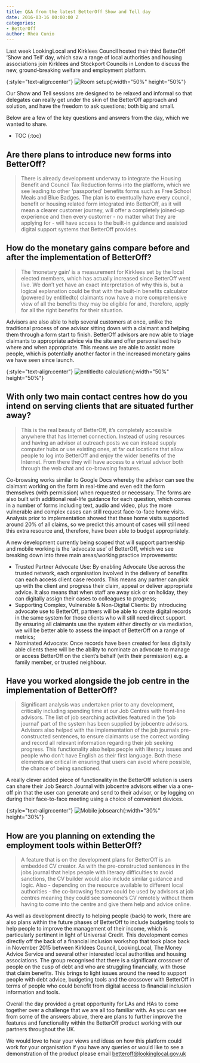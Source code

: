 ```yaml
---
title: Q&A from the latest BetterOff Show and Tell day
date: 2016-03-16 00:00:00 Z
categories:
- BetterOff
author: Rhea Cunio
---
```


Last week LookingLocal and Kirklees Council hosted their third BetterOff ‘Show and Tell’ day, which saw a range of local authorities and housing associations join Kirklees and Stockport Councils in London to discuss the new, ground-breaking welfare and employment platform.

{:style="text-align:center"}
![Room setup](/assets/images/2016-03-16-better-off-show-tell-qa/img_1320.png){:width="50%" height="50%"}

Our Show and Tell sessions are designed to be relaxed and informal so that delegates can really get under the skin of the BetterOff approach and solution, and have the freedom to ask questions; both big and small.
 
Below are a few of the key questions and answers from the day, which we wanted to share.

* TOC
{:toc}

## Are there plans to introduce new forms into BetterOff?
> There is already development underway to integrate the Housing Benefit and Council Tax Reduction forms into the platform, which we see leading to other ‘passported’ benefits forms such as Free School Meals and Blue Badges. The plan is to eventually have every council, benefit or housing related form integrated into BetterOff, as it will mean a clearer customer journey, will offer a completely joined-up experience and then every customer - no matter what they are applying for - will have access to the built-in guidance and assisted digital support systems that BetterOff provides.  
 
## How do the monetary gains compare before and after the implementation of BetterOff?
> The ‘monetary gain’ is a measurement for Kirklees set by the local elected members, which has actually increased since BetterOff went live. We don’t yet have an exact interpretation of why this is, but a logical explanation could be that with the built-in benefits calculator (powered by entitledto) claimants now have a more comprehensive view of all the benefits they may be eligible for and, therefore, apply for all the right benefits for their situation.
 
Advisors are also able to help several customers at once, unlike the traditional process of one advisor sitting down with a claimant and helping them through a form start to finish. BetterOff advisors are now able to triage claimants to appropriate advice via the site and offer personalised help where and when appropriate. This means we are able to assist more people, which is potentially another factor in the increased monetary gains we have seen since launch.

{:style="text-align:center"}
![entitledto calculation](/assets/images/2016-03-16-better-off-show-tell-qa/betteroff-calculation-1.jpg){:width="50%" height="50%"}

## With only two main contact centres how do you intend on serving clients that are situated further away?
 > This is the real beauty of BetterOff, it’s completely accessible anywhere that has Internet connection. Instead of using resources and having an advisor at outreach posts we can instead supply computer hubs or use existing ones, at far out locations that allow people to log into BetterOff and enjoy the wider benefits of the Internet. From there they will have access to a virtual advisor both through the web chat and co-browsing features.
 
Co-browsing works similar to Google Docs whereby the advisor can see the claimant working on the form in real-time and even edit the form themselves (with permission) when requested or necessary. The forms are also built with additional real-life guidance for each question, which comes in a number of forms including text, audio and video, plus the more vulnerable and complex cases can still request face-to-face home visits. Analysis prior to implementation showed that these home visits supported around 20% of all claims, so we predict this amount of cases will still need this extra resource and, therefore, have been able to budget appropriately.
 
A new development currently being scoped that will support partnership and mobile working is the ‘advocate use’ of BetterOff, which we see breaking down into three main areas/working practice improvements:
- Trusted Partner Advocate Use: By enabling Advocate Use across the trusted network, each organisation involved in the delivery of benefits can each access client case records. This means any partner can pick up with the client and progress their claim, appeal or deliver appropriate advice. It also means that when staff are away sick or on holiday, they can digitally assign their cases to colleagues to progress;
- Supporting Complex, Vulnerable & Non-Digital Clients: By introducing advocate use to BetterOff, partners will be able to create digital records in the same system for those clients who will still need direct support. By ensuring all claimants use the system either directly or via mediation, we will be better able to assess the impact of BetterOff on a range of metrics;
- Nominated Advocate: Once records have been created for less digitally able clients there will be the ability to nominate an advocate to manage or access BetterOff on the client’s behalf (with their permission) e.g. a family member, or trusted neighbour.
 
## Have you worked alongside the job centre in the implementation of BetterOff?
> Significant analysis was undertaken prior to any development, critically including spending time at our Job Centres with front-line advisors. The list of job searching activities featured in the ‘job journal’ part of the system has been supplied by jobcentre advisors. Advisors also helped with the implementation of the job journals pre-constructed sentences, to ensure claimants use the correct wording and record all relevant information regarding their job seeking progress. This functionality also helps people with literacy issues and people who don’t have English as their first language. Both these elements are critical in ensuring that users can avoid where possible, the chance of being sanctioned.
 
A really clever added piece of functionality in the BetterOff solution is users can share their Job Search Journal with jobcentre advisors either via a one-off pin that the user can generate and send to their advisor, or by logging on during their face-to-face meeting using a choice of convenient devices. 
 
{:style="text-align:center"}
![Mobile jobsearch](/assets/images/2016-03-16-better-off-show-tell-qa/betteroff_mobile_jobsearch1.png){:width="30%" height="30%"}

## How are you planning on extending the employment tools within BetterOff?
> A feature that is on the development plans for BetterOff is an embedded CV creator. As with the pre-constructed sentences in the jobs journal that helps people with literacy difficulties to avoid sanctions, the CV builder would also include similar guidance and logic. Also - depending on the resource available to different local authorities - the co-browsing feature could be used by advisors at job centres meaning they could see someone’s CV remotely without them having to come into the centre and give them help and advice online.
 
As well as development directly to helping people (back) to work, there are also plans within the future phases of BetterOff to include budgeting tools to help people to improve the management of their income, which is particularly pertinent in light of Universal Credit. This development comes directly off the back of a financial inclusion workshop that took place back in November 2015 between Kirklees Council, LookingLocal, The Money Advice Service and several other interested local authorities and housing associations. The group recognised that there is a significant crossover of people on the cusp of debt and who are struggling financially, with those that claim benefits. This brings to light issues around the need to support people with debt advice, budgeting tools and the crossover with BetterOff in terms of people who could benefit from digital access to financial inclusion information and tools.  
 
Overall the day provided a great opportunity for LAs and HAs to come together over a challenge that we are all too familiar with. As you can see from some of the answers above, there are plans to further improve the features and functionality within the BetterOff product working with our partners throughout the UK.

We would love to hear your views and ideas on how this platform could work for your organisation if you have any queries or would like to see a demonstration of the product please email [betteroff@lookinglocal.gov.uk](mailto:betteroff@lookinglocal.gov.uk)
